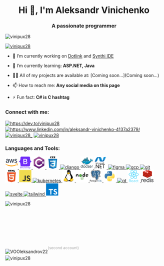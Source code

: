 <h1 align="center">Hi 👋, I'm Aleksandr Vinichenko</h1>
<h3 align="center">A passionate programmer</h3>

<p align="left"> <img src="https://komarev.com/ghpvc/?username=vinipux28&label=Profile%20views&color=0e75b6&style=flat" alt="vinipux28" /> </p>

<p align="left"> <a href="https://github.com/ryo-ma/github-profile-trophy"><img src="https://github-profile-trophy.vercel.app/?username=vinipux28" alt="vinipux28" /></a> </p>

- 🔭 I’m currently working on [Dotlink](https://github.com/vinipux28/DotLink) and [Synthi IDE](https://github.com/AMKolev22/synthi-ide)

- 🌱 I’m currently learning: **ASP.NET, Java**

- 👨‍💻 All of my projects are available at: [Coming soon...](Coming soon...)

- 📫 How to reach me: **Any social media on this page**

- ⚡ Fun fact: **C# is C hashtag**

<h3 align="left">Connect with me:</h3>
<p align="left">
<a href="https://dev.to/https://dev.to/vinipux28" target="blank"><img align="center" src="https://raw.githubusercontent.com/rahuldkjain/github-profile-readme-generator/master/src/images/icons/Social/devto.svg" alt="https://dev.to/vinipux28" height="30" width="40" /></a>
<a href="https://www.linkedin.com/in/aleksandr-vinichenko-4137a2379/" target="blank"><img align="center" src="https://raw.githubusercontent.com/rahuldkjain/github-profile-readme-generator/master/src/images/icons/Social/linked-in-alt.svg" alt="https://www.linkedin.com/in/aleksandr-vinichenko-4137a2379/" height="30" width="40" /></a>
<a href="https://instagram.com/vinipux28_" target="blank"><img align="center" src="https://raw.githubusercontent.com/rahuldkjain/github-profile-readme-generator/master/src/images/icons/Social/instagram.svg" alt="vinipux28_" height="30" width="40" /></a>
<a href="https://www.leetcode.com/vinipux28" target="blank"><img align="center" src="https://raw.githubusercontent.com/rahuldkjain/github-profile-readme-generator/master/src/images/icons/Social/leet-code.svg" alt="vinipux28" height="30" width="40" /></a>
</p>

<h3 align="left">Languages and Tools:</h3>
<p align="left"> <a href="https://aws.amazon.com" target="_blank" rel="noreferrer"> <img src="https://raw.githubusercontent.com/devicons/devicon/master/icons/amazonwebservices/amazonwebservices-original-wordmark.svg" alt="aws" width="40" height="40"/> </a> <a href="https://getbootstrap.com" target="_blank" rel="noreferrer"> <img src="https://raw.githubusercontent.com/devicons/devicon/master/icons/bootstrap/bootstrap-plain-wordmark.svg" alt="bootstrap" width="40" height="40"/> </a> <a href="https://www.w3schools.com/cs/" target="_blank" rel="noreferrer"> <img src="https://raw.githubusercontent.com/devicons/devicon/master/icons/csharp/csharp-original.svg" alt="csharp" width="40" height="40"/> </a> <a href="https://www.w3schools.com/css/" target="_blank" rel="noreferrer"> <img src="https://raw.githubusercontent.com/devicons/devicon/master/icons/css3/css3-original-wordmark.svg" alt="css3" width="40" height="40"/> </a> <a href="https://www.djangoproject.com/" target="_blank" rel="noreferrer"> <img src="https://cdn.worldvectorlogo.com/logos/django.svg" alt="django" width="40" height="40"/> </a> <a href="https://www.docker.com/" target="_blank" rel="noreferrer"> <img src="https://raw.githubusercontent.com/devicons/devicon/master/icons/docker/docker-original-wordmark.svg" alt="docker" width="40" height="40"/> </a> <a href="https://dotnet.microsoft.com/" target="_blank" rel="noreferrer"> <img src="https://raw.githubusercontent.com/devicons/devicon/master/icons/dot-net/dot-net-original-wordmark.svg" alt="dotnet" width="40" height="40"/> </a> <a href="https://www.figma.com/" target="_blank" rel="noreferrer"> <img src="https://www.vectorlogo.zone/logos/figma/figma-icon.svg" alt="figma" width="40" height="40"/> </a> <a href="https://cloud.google.com" target="_blank" rel="noreferrer"> <img src="https://www.vectorlogo.zone/logos/google_cloud/google_cloud-icon.svg" alt="gcp" width="40" height="40"/> </a> <a href="https://git-scm.com/" target="_blank" rel="noreferrer"> <img src="https://www.vectorlogo.zone/logos/git-scm/git-scm-icon.svg" alt="git" width="40" height="40"/> </a> <a href="https://www.w3.org/html/" target="_blank" rel="noreferrer"> <img src="https://raw.githubusercontent.com/devicons/devicon/master/icons/html5/html5-original-wordmark.svg" alt="html5" width="40" height="40"/> </a> <a href="https://developer.mozilla.org/en-US/docs/Web/JavaScript" target="_blank" rel="noreferrer"> <img src="https://raw.githubusercontent.com/devicons/devicon/master/icons/javascript/javascript-original.svg" alt="javascript" width="40" height="40"/> </a> <a href="https://kubernetes.io" target="_blank" rel="noreferrer"> <img src="https://www.vectorlogo.zone/logos/kubernetes/kubernetes-icon.svg" alt="kubernetes" width="40" height="40"/> </a> <a href="https://www.linux.org/" target="_blank" rel="noreferrer"> <img src="https://raw.githubusercontent.com/devicons/devicon/master/icons/linux/linux-original.svg" alt="linux" width="40" height="40"/> </a> <a href="https://nodejs.org" target="_blank" rel="noreferrer"> <img src="https://raw.githubusercontent.com/devicons/devicon/master/icons/nodejs/nodejs-original-wordmark.svg" alt="nodejs" width="40" height="40"/> </a> <a href="https://www.postgresql.org" target="_blank" rel="noreferrer"> <img src="https://raw.githubusercontent.com/devicons/devicon/master/icons/postgresql/postgresql-original-wordmark.svg" alt="postgresql" width="40" height="40"/> </a> <a href="https://www.python.org" target="_blank" rel="noreferrer"> <img src="https://raw.githubusercontent.com/devicons/devicon/master/icons/python/python-original.svg" alt="python" width="40" height="40"/> </a> <a href="https://www.qt.io/" target="_blank" rel="noreferrer"> <img src="https://upload.wikimedia.org/wikipedia/commons/0/0b/Qt_logo_2016.svg" alt="qt" width="40" height="40"/> </a> <a href="https://reactjs.org/" target="_blank" rel="noreferrer"> <img src="https://raw.githubusercontent.com/devicons/devicon/master/icons/react/react-original-wordmark.svg" alt="react" width="40" height="40"/> </a> <a href="https://redis.io" target="_blank" rel="noreferrer"> <img src="https://raw.githubusercontent.com/devicons/devicon/master/icons/redis/redis-original-wordmark.svg" alt="redis" width="40" height="40"/> </a> <a href="https://svelte.dev" target="_blank" rel="noreferrer"> <img src="https://upload.wikimedia.org/wikipedia/commons/1/1b/Svelte_Logo.svg" alt="svelte" width="40" height="40"/> </a> <a href="https://tailwindcss.com/" target="_blank" rel="noreferrer"> <img src="https://www.vectorlogo.zone/logos/tailwindcss/tailwindcss-icon.svg" alt="tailwind" width="40" height="40"/> </a> <a href="https://www.typescriptlang.org/" target="_blank" rel="noreferrer"> <img src="https://raw.githubusercontent.com/devicons/devicon/master/icons/typescript/typescript-original.svg" alt="typescript" width="40" height="40"/> </a> </p>

<div align="center">
    <a href="https://github.com/vinipux28">
        <img align="left" src="https://github-readme-stats.vercel.app/api?username=vinipux28&show_icons=true&locale=en&theme=dark&v=6&include_all_commits=true&count_private=true&layout=compact" alt="vinipux28" />
    </a>
    <br />
    <br />
    <br />
    <br />
    <br />
    <br />
    <br />
    <br />
    <br />
    <a href="https://github.com/VOOleksandrov22">
        <img align="left" src="https://github-readme-stats.vercel.app/api?username=VOOleksandrov22&show_icons=true&locale=en&theme=dark&v=6&acc=2&include_all_commits=true&count_private=true&layout=compact" alt="VOOleksandrov22" />
    </a>
    <br clear="both"/>
    
  <div align="left" style="margin-top: -30px; margin-right: 5px;">
      <span style="font-size: 12px; color: #a9a9a9;">(second account)</span>
  </div>

  <br clear="all"/>

  <a href="https://github.com/vinipux28">
      <img align="left" src="https://github-readme-stats.vercel.app/api/top-langs?username=vinipux28&show_icons=true&locale=en&layout=compact&theme=dark&v=6include_all_commits=true&count_private=true" alt="vinipux28" />
  </a>
</div>
